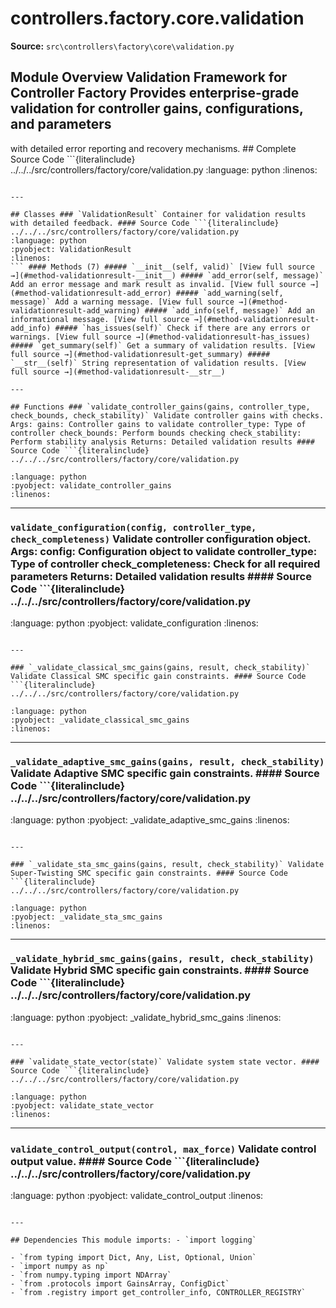 # controllers.factory.core.validation

**Source:** `src\controllers\factory\core\validation.py`

## Module Overview Validation Framework for Controller Factory Provides enterprise-grade validation for controller gains, configurations, and parameters


with detailed error reporting and recovery mechanisms. ## Complete Source Code ```{literalinclude} ../../../src/controllers/factory/core/validation.py
:language: python
:linenos:
```

---

## Classes ### `ValidationResult` Container for validation results with detailed feedback. #### Source Code ```{literalinclude} ../../../src/controllers/factory/core/validation.py
:language: python
:pyobject: ValidationResult
:linenos:
``` #### Methods (7) ##### `__init__(self, valid)` [View full source →](#method-validationresult-__init__) ##### `add_error(self, message)` Add an error message and mark result as invalid. [View full source →](#method-validationresult-add_error) ##### `add_warning(self, message)` Add a warning message. [View full source →](#method-validationresult-add_warning) ##### `add_info(self, message)` Add an informational message. [View full source →](#method-validationresult-add_info) ##### `has_issues(self)` Check if there are any errors or warnings. [View full source →](#method-validationresult-has_issues) ##### `get_summary(self)` Get a summary of validation results. [View full source →](#method-validationresult-get_summary) ##### `__str__(self)` String representation of validation results. [View full source →](#method-validationresult-__str__)

---

## Functions ### `validate_controller_gains(gains, controller_type, check_bounds, check_stability)` Validate controller gains with checks. Args: gains: Controller gains to validate controller_type: Type of controller check_bounds: Perform bounds checking check_stability: Perform stability analysis Returns: Detailed validation results #### Source Code ```{literalinclude} ../../../src/controllers/factory/core/validation.py

:language: python
:pyobject: validate_controller_gains
:linenos:
```

---

### `validate_configuration(config, controller_type, check_completeness)` Validate controller configuration object. Args: config: Configuration object to validate controller_type: Type of controller check_completeness: Check for all required parameters Returns: Detailed validation results #### Source Code ```{literalinclude} ../../../src/controllers/factory/core/validation.py
:language: python
:pyobject: validate_configuration
:linenos:
```

---

### `_validate_classical_smc_gains(gains, result, check_stability)` Validate Classical SMC specific gain constraints. #### Source Code ```{literalinclude} ../../../src/controllers/factory/core/validation.py

:language: python
:pyobject: _validate_classical_smc_gains
:linenos:
```

---

### `_validate_adaptive_smc_gains(gains, result, check_stability)` Validate Adaptive SMC specific gain constraints. #### Source Code ```{literalinclude} ../../../src/controllers/factory/core/validation.py
:language: python
:pyobject: _validate_adaptive_smc_gains
:linenos:
```

---

### `_validate_sta_smc_gains(gains, result, check_stability)` Validate Super-Twisting SMC specific gain constraints. #### Source Code ```{literalinclude} ../../../src/controllers/factory/core/validation.py

:language: python
:pyobject: _validate_sta_smc_gains
:linenos:
```

---

### `_validate_hybrid_smc_gains(gains, result, check_stability)` Validate Hybrid SMC specific gain constraints. #### Source Code ```{literalinclude} ../../../src/controllers/factory/core/validation.py
:language: python
:pyobject: _validate_hybrid_smc_gains
:linenos:
```

---

### `validate_state_vector(state)` Validate system state vector. #### Source Code ```{literalinclude} ../../../src/controllers/factory/core/validation.py

:language: python
:pyobject: validate_state_vector
:linenos:
```

---

### `validate_control_output(control, max_force)` Validate control output value. #### Source Code ```{literalinclude} ../../../src/controllers/factory/core/validation.py
:language: python
:pyobject: validate_control_output
:linenos:
```

---

## Dependencies This module imports: - `import logging`

- `from typing import Dict, Any, List, Optional, Union`
- `import numpy as np`
- `from numpy.typing import NDArray`
- `from .protocols import GainsArray, ConfigDict`
- `from .registry import get_controller_info, CONTROLLER_REGISTRY`
